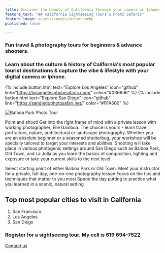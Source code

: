 ```yaml
---
title: Discover the beauty of California through your camera or Iphone
feature_text: "## California Sightseeing Tours & Photo Safaris"
feature_image: assets/images/sunset.webp
published: false

---
```

### Fun travel & photography tours for beginners & advance shooters. 

### Learn about the culture & history of California's most popular tourist destinations & capture the vibe & lifestyle with your digital camera or Iphone.

{% include button.html text="Explore Los Angeles" icon="github" link="https://losangelesphotosafaris.com/" color="#0366d6" %}
{% include button.html text="Explore San Diego" icon="github" link="https://sandiegophotosafari.net/" color="#FFA500" %}

![Balboa Park Photo Tour](https://americabyrailandbus.files.wordpress.com/2022/02/balboa-park-portrait-shoot-san-diego-.jpg)

Point and shoot! Get into the right frame of mind with a private lesson with working photographer, Elle Gamboa. The choice is yours - learn travel, portraiture, nature, architectural or landscape photography. Whether you are an absolute beginner or a seasoned shutterbug, your workshop will be specially tailored to target your interests and abilities. Shooting will take place in various photogenic settings around San Diego such as Balboa Park, Old Town, and La Jolla as you learn the basics of composition, lighting and exposure or take your current skills to the next level.

Select starting point of either Balboa Park or Old Town. Meet your instructor for a private, full day, one-on-one photography lesson.Focus on the tips and techniques that matter to you most Spend the day putting to practice what you learned in a scenic, natural setting

## Top most popular cities to visit in California

1. San Francisco
2. Los Angeles
3. San Diego

### Register for a sightseeing tour. My cell is 619 694-7522

[Contact us](mailto:mydigitalpicasso@yahoo.com)